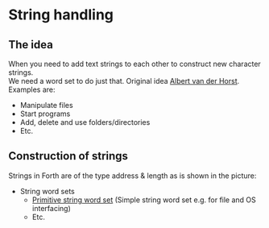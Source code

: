 # String handling

## The idea

When you need to add text strings to each other to construct new character strings.  
We need a word set to do just that. Original idea [Albert van der Horst](https://home.hccnet.nl/a.w.m.van.der.horst/index.html). 
Examples are:  

- Manipulate files
- Start programs
- Add, delete and use folders/directories
- Etc.

## Construction of strings

Strings in Forth are of the type address & length as is shown in the picture:



- String word sets
  - [Primitive string word set](Primitive-string-word-set.f) \(Simple string word set e.g. for file and OS interfacing)
  - Etc.


